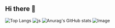 ## Hi there 👋

<!--
**elysebaek/elysebaek** is a ✨ _special_ ✨ repository because its `README.md` (this file) appears on your GitHub profile.

Here are some ideas to get you started:

- 🔭 I’m currently working on ...
- 🌱 I’m currently learning ...
- 👯 I’m looking to collaborate on ...
- 🤔 I’m looking for help with ...
- 💬 Ask me about ...
- 📫 How to reach me: ...
- 😄 Pronouns: ...
- ⚡ Fun fact: ...
-->
![Top Langs](https://github-readme-stats.vercel.app/api/top-langs/?username=elysebaek&layout=compact&theme=dracula)
![js](https://img.shields.io/badge/Python-14354C?style=for-the-badge&logo=python&logoColor=white)
![Anurag's GitHub stats](https://github-readme-stats.vercel.app/api?username=elysebaek&show_icons=true&theme=radical)
![Image](https://github.com/user-attachments/assets/06ab29c3-a120-4acd-8ff3-0529bd566338)
